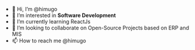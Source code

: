 - 👋 Hi, I’m @himugo
- 👀 I’m interested in <b>Software Development</b>
- 🌱 I’m currently learning ReactJs
- 💞️ I’m looking to collaborate on Open-Source Projects based on ERP and MIS
- 📫 How to reach me @himugo

<!---
himugo/himugo is a ✨ special ✨ repository because its `README.md` (this file) appears on your GitHub profile.
You can click the Preview link to take a look at your changes.
--->
